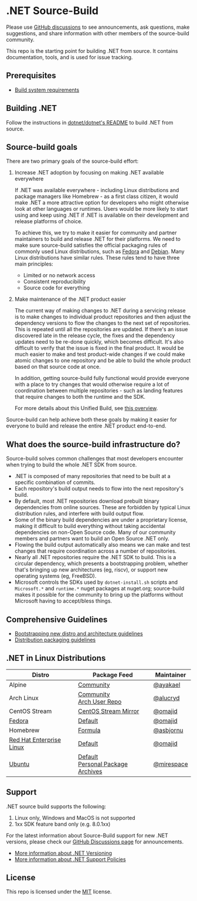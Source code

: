 # .NET Source-Build

Please use [GitHub
discussions](https://github.com/dotnet/source-build/discussions) to see
announcements, ask questions, make suggestions, and share information with other
members of the source-build community.

This repo is the starting point for building .NET from source. It contains
documentation, tools, and is used for issue tracking.

## Prerequisites

* [Build system requirements](Documentation/system-requirements.md)

## Building .NET

Follow the instructions in [dotnet/dotnet's
README](https://github.com/dotnet/dotnet/blob/main/README.md#dev-instructions)
to build .NET from source.

## Source-build goals

There are two primary goals of the source-build effort:

1. Increase .NET adoption by focusing on making .NET available everywhere

   If .NET was available everywhere - including Linux distributions and package
   managers like Homebrew - as a first class citizen, it would make .NET a more
   attractive option for developers who might otherwise look at other languages
   or runtimes. Users would be more likely to start using and keep using .NET if
   .NET is available on their development and release platforms of choice.

   To achieve this, we try to make it easier for community and partner
   maintainers to build and release .NET for their platforms. We need to make
   sure source-build satisfies the official packaging rules of commonly used
   Linux distributions, such as
   [Fedora](https://fedoraproject.org/wiki/Packaging:Guidelines) and
   [Debian](https://www.debian.org/doc/manuals/maint-guide/build.en.html). Many
   Linux distributions have similar rules. These rules tend to have three main
   principles:

   * Limited or no network access
   * Consistent reproducibility
   * Source code for everything

2. Make maintenance of the .NET product easier

   The current way of making changes to .NET during a servicing release is to
   make changes to individual product repositories and then adjust the
   dependency versions to flow the changes to the next set of repositories. This
   is repeated until all the repositories are updated. If there's an issue
   discovered late in the release cycle, the fixes and the dependency updates
   need to be re-done quickly, which becomes difficult. It's also difficult to
   verify that the issue is fixed in the final product. It would be much easier
   to make and test product-wide changes if we could make atomic changes to one
   repository and be able to build the whole product based on that source code
   at once.

   In addition, getting source-build fully functional would provide everyone
   with a place to try changes that would otherwise require a lot of
   coordination between multiple repositories - such as landing features that
   require changes to both the runtime and the SDK.

   For more details about this Unified Build, see [this
   overview](https://github.com/dotnet/arcade/blob/main/Documentation/UnifiedBuild/Overview.md).

Source-build can help achieve both these goals by making it easier for everyone
to build and release the entire .NET product end-to-end.

## What does the source-build infrastructure do?

Source-build solves common challenges that most developers encounter when trying
to build the whole .NET SDK from source.

* .NET is composed of many repositories that need to be built at a specific
  combination of commits.
* Each repository's build output needs to flow into the next repository's build.
* By default, most .NET repositories download prebuilt binary dependencies from
  online sources. These are forbidden by typical Linux distribution rules, and
  interfere with build output flow.
* Some of the binary build dependencies are under a proprietary license, making
  it difficult to build everything without taking accidental dependencies on
  non-Open Source code. Many of our community members and partners want to build
  an Open Source .NET only.
* Flowing the build output automatically also means we can make and test changes
  that require coordination across a number of repositories.
* Nearly all .NET repositories require the .NET SDK to build. This is a circular
  dependency, which presents a bootstrapping problem, whether that's bringing up
  new architectures (eg, riscv), or support new operating systems (eg, FreeBSD).
* Microsoft controls the SDKs used by `dotnet-install.sh` scripts and
  `Microsoft.*` and `runtime.*` nuget packages at nuget.org; source-build makes
  it possible for the community to bring up the platforms without Microsoft
  having to accept/bless things.

## Comprehensive Guidelines

* [Bootstrapping new distro and architecture
  guidelines](Documentation/bootstrapping-guidelines.md)
* [Distribution packaging
  guidelines](https://learn.microsoft.com/dotnet/core/distribution-packaging)

## .NET in Linux Distributions

| Distro | Package Feed | Maintainer |
|---|---|---|
| Alpine | [Community](https://pkgs.alpinelinux.org/packages?name=dotnet*&branch=v3.16&repo=&arch=&maintainer=) | [@ayakael](https://github.com/ayakael) |
| Arch Linux | [Community](https://archlinux.org/packages/?q=dotnet)<br>[Arch User Repo](https://aur.archlinux.org/packages?K=dotnet) | [@alucryd](https://github.com/alucryd) |
| CentOS Stream | [CentOS Stream Mirror](http://mirror.stream.centos.org/9-stream/AppStream/x86_64/os/Packages/) | [@omajid](https://github.com/omajid) |
| [Fedora](https://fedoraproject.org/wiki/DotNet) | [Default](https://packages.fedoraproject.org/search?query=dotnet) | [@omajid](https://github.com/omajid) |
| Homebrew | [Formula](https://formulae.brew.sh/formula/dotnet) | [@asbjornu](https://github.com/asbjornu) |
| [Red Hat Enterprise Linux](https://developers.redhat.com/products/dotnet/overview) | [Default](https://access.redhat.com/documentation/en-us/net/8.0) | [@omajid](https://github.com/omajid) |
| [Ubuntu](https://canonical.com/blog/install-dotnet-on-ubuntu) | [Default](https://packages.ubuntu.com/search?suite=default&section=all&arch=any&keywords=dotnet&searchon=names)<br>[Personal Package Archives](https://launchpad.net/ubuntu/+ppas?name_filter=dotnet) | [@mirespace](https://github.com/mirespace) |

## Support

.NET source build supports the following:

1. Linux only, Windows and MacOS is not supported
1. 1xx SDK feature band only (e.g. 8.0.1xx)

For the latest information about Source-Build support for new .NET versions,
please check our [GitHub Discussions
page](https://github.com/dotnet/source-build/discussions) for announcements.

* [More information about .NET
  Versioning](https://docs.microsoft.com/en-us/dotnet/core/versions/)
* [More information about .NET Support
  Policies](https://dotnet.microsoft.com/en-us/platform/support/policy/dotnet-core)

## License

This repo is licensed under the [MIT](LICENSE.txt) license.
